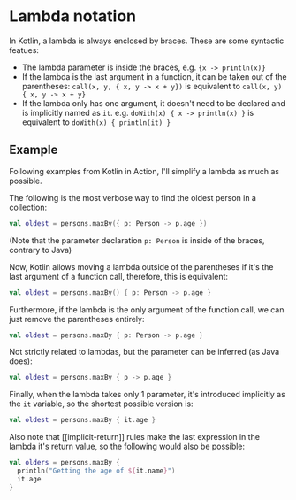 # Lambda notation
In Kotlin, a lambda is always enclosed by braces. These are some syntactic featues:
* The lambda parameter is inside the braces, e.g. `{x -> println(x)}`
* If the lambda is the last argument in a function, it can be taken out of the parentheses: `call(x, y, { x, y -> x + y})` is equivalent to `call(x, y) { x, y -> x + y}`
* If the lambda only has one argument, it doesn't need to be declared and is implicitly named as `it`. e.g. `doWith(x) { x -> println(x) }` is equivalent to `doWith(x) { println(it) }`

## Example
Following examples from Kotlin in Action, I'll simplify a lambda as much as possible.

The following is the most verbose way to find the oldest person in a collection:

```kotlin
val oldest = persons.maxBy({ p: Person -> p.age })
```

(Note that the parameter declaration `p: Person` is inside of the braces, contrary to Java)

Now, Kotlin allows moving a lambda outside of the parentheses if it's the last argument of a function call, therefore, this is equivalent:


```kotlin
val oldest = persons.maxBy() { p: Person -> p.age }
```

Furthermore, if the lambda is the only argument of the function call, we can just remove the parentheses entirely:

```kotlin
val oldest = persons.maxBy { p: Person -> p.age }
```

Not strictly related to lambdas, but the parameter can be inferred (as Java does):

```kotlin
val oldest = persons.maxBy { p -> p.age }
```

Finally, when the lambda takes only 1 parameter, it's introduced implicitly as the `it` variable, so the shortest possible version is:

```kotlin
val oldest = persons.maxBy { it.age }
```

Also note that [[implicit-return]] rules make the last expression in the lambda it's return value, so the following would also be possible:

```kotlin
val olders = persons.maxBy {
  println("Getting the age of ${it.name}")
  it.age
}
```
